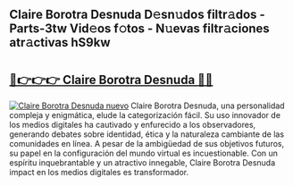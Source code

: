 ## Claire Borotra Desnuda D𝚎sn𝚞dos filtr𝚊dos - Parts-3tw Vid𝚎os f𝚘tos - N𝚞evas filtr𝚊ciones atr𝚊ctivas hS9kw

# <h2><a href="http://mb8mc4.tromn.icu/?c=Claire+Borotra+Desnuda">🔗👉👉👉 Claire Borotra Desnuda 🔗🔗</a></h2>

[![Claire Borotra Desnuda nuevo](https://i.imgur.com/pEAQMta.gif)](http://mb8mc4.tromn.icu/?c=Claire+Borotra+Desnuda)
Claire Borotra Desnuda, una personalidad compleja y enigmática, elude la categorización fácil. Su uso innovador de los medios digitales ha cautivado y enfurecido a los observadores, generando debates sobre identidad, ética y la naturaleza cambiante de las comunidades en línea. A pesar de la ambigüedad de sus objetivos futuros, su papel en la configuración del mundo virtual es incuestionable. Con un espíritu inquebrantable y un atractivo innegable, Claire Borotra Desnuda impact en los medios digitales es transformador.
